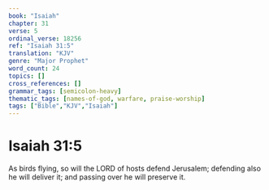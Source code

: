 ```yaml
---
book: "Isaiah"
chapter: 31
verse: 5
ordinal_verse: 18256
ref: "Isaiah 31:5"
translation: "KJV"
genre: "Major Prophet"
word_count: 24
topics: []
cross_references: []
grammar_tags: [semicolon-heavy]
thematic_tags: [names-of-god, warfare, praise-worship]
tags: ["Bible","KJV","Isaiah"]
---
```


# Isaiah 31:5

As birds flying, so will the LORD of hosts defend Jerusalem; defending also he will deliver it; and passing over he will preserve it.
